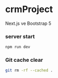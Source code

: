 # crmProject
Next.js ve Bootstrap 5 

### server start
```bash
npm run dev
```

### Git cache clear
```bash
git rm -rf --cached .
```

